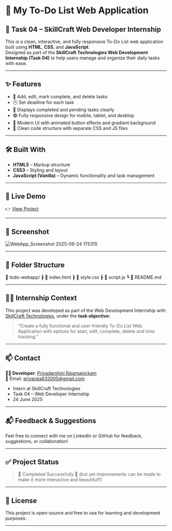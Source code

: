 # 📝 My To-Do List Web Application

## 📌 Task 04 – SkillCraft Web Developer Internship

This is a clean, interactive, and fully responsive To-Do List web application built using **HTML**, **CSS**, and **JavaScript**.  
Designed as part of the **SkillCraft Technologies Web Development Internship (Task 04)** to  help users manage and organize their daily tasks with ease.

---

## ✨ Features

- 🎯 Add, edit, mark complete, and delete tasks
- 🕒 Set deadline for each task
- 📃 Displays completed and pending tasks clearly
- 🟣 Fully responsive design for mobile, tablet, and desktop
- 🎨 Modern UI with animated button effects and gradient background
- 🧹 Clean code structure with separate CSS and JS files

---

## 🛠️ Built With

- **HTML5** – Markup structure
- **CSS3** – Styling and layout
- **JavaScript (Vanilla)** – Dynamic functionality and task management

---

## 🚀 Live Demo
👉 [View Project](https://darshiniraja.github.io/SCT_WD_04/)

---

## 📸 Screenshot
![ WebApp_Screenshot 2025-06-24 175315](https://github.com/user-attachments/assets/29b3fb6b-063f-4193-b005-d1e9d8c1871d)

---

## 📂 Folder Structure

📁 todo-webapp/
┣ 📄 index.html
┣ 📄 style.css
┣ 📄 script.js
┗ 📄 README.md

---

## 🧑‍🎓 Internship Context

This project was developed as part of the Web Development Internship with [SkillCraft Technologies](https://skillcrafttech.com/), under the **task objective:**
> “Create a fully functional and user-friendly To-Do List Web Application with options for start, edit, complete, delete and time tracking.”

---

## 📫 Contact

**👩‍💻 Developer**: [Priyadarshini Rajamanickam](https://www.linkedin.com/in/priyadarshini-raja/)  
📧 Email: priyaraja632005@gmail.com  
- Intern at SkillCraft Technologies
- Task 04 – Web Developer Internship
- 24 June 2025

---

## 📬 Feedback & Suggestions

Feel free to connect with me on LinkedIn or GitHub for feedback, suggestions, or collaboration!

---

## ✅ Project Status

> 🚀 Completed Successfully 🎉 (but yet improvements can be made to make it more interactive and beautiful!!)

---

## 🧠 License

This project is open-source and free to use for learning and development purposes.

---














